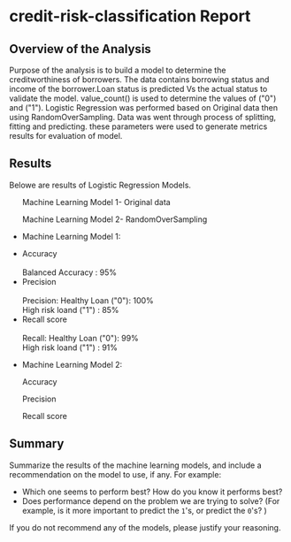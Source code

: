 # credit-risk-classification Report
## Overview of the Analysis

Purpose of the analysis is to build a model to determine the creditworthiness of borrowers.
The data contains borrowing status and income of the borrower.Loan status is predicted Vs the actual status to validate the model.
value_count() is used to determine the values of ("0") and ("1").
Logistic Regression was performed based on Original data then using RandomOverSampling.
Data was went through process of splitting, fitting and predicting.
these parameters were used to generate metrics results for evaluation of model.

## Results
Belowe are results of Logistic Regression Models. 
<ul>Machine Learning Model 1- Original data</ul>
<ul>Machine Learning Model 2- RandomOverSampling</ul>

* Machine Learning Model 1:
  <li>Accuracy</li><br>
    Balanced Accuracy : 95%
  <li>Precision</li><br>
    Precision:  Healthy Loan ("0"): 100%<br>
                High risk loand ("1") : 85%
  <li>Recall score</li><br>
    Recall:  Healthy Loan ("0"): 99%<br>
             High risk loand ("1") : 91% 

* Machine Learning Model 2:
 <ul>Accuracy</ul>
  <ul>Precision</ul>
  <ul>Recall score</ul>

## Summary

Summarize the results of the machine learning models, and include a recommendation on the model to use, if any. For example:
* Which one seems to perform best? How do you know it performs best?
* Does performance depend on the problem we are trying to solve? (For example, is it more important to predict the `1`'s, or predict the `0`'s? )

If you do not recommend any of the models, please justify your reasoning.
